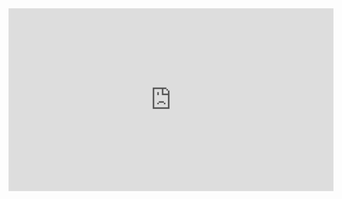 <iframe width="640" height="360" src="https://www.youtube.com/embed/cAlYz6tmfys?list=PLrMB57QYjxlTdYaNzJQukwIEU3C18kLi4" frameborder="0" allow="accelerometer; autoplay; clipboard-write; encrypted-media; gyroscope; picture-in-picture" allowfullscreen></iframe>
